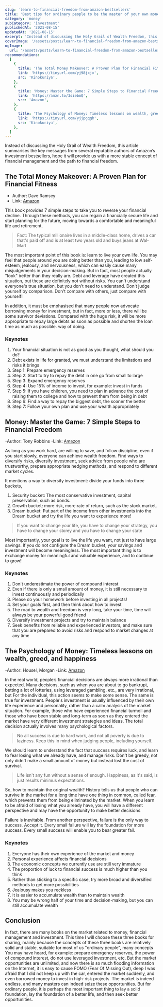 ```yaml
---
slug: 'learn-to-financial-freedom-from-amazon-bestsellers'
title: 'Best tips for ordinary people to be the master of your own money and life | learning from Amazon investment bestsellers'
category: 'money'
subCategory: 'investment'
publishedAt: '2021-08-15'
updatedAt: '2021-08-15'
excerpt: 'Instead of discussing the Holy Grail of Wealth Freedom, this article summarises the key messages from several reputable authors of Amazon’s investment bestsellers, hope it will provide us with a more stable concept of financial management and the path to financial freedom.'
coverImage: '/assets/posts/learn-to-financial-freedom-from-amazon-bestsellers.jpg'
ogImage:
  url: '/assets/posts/learn-to-financial-freedom-from-amazon-bestsellers.jpg'
recommendations:
  [
    {
      title: 'The Total Money Makeover: A Proven Plan for Financial Fitness',
      link: 'https://tinyurl.com/yj98jxjx',
      src: 'Kinokuniya',
    },
    {
      title: 'Money: Master the Game: 7 Simple Steps to Financial Freedom',
      link: 'https://amzn.to/3siebmQ',
      src: 'Amazon',
    },
    {
      title: 'The Psychology of Money: Timeless lessons on wealth, greed, and happiness',
      link: 'https://tinyurl.com/yjjpgqgh',
      src: 'Kinokuniya',
    },
  ]
---
```


Instead of discussing the Holy Grail of Wealth Freedom, this article summarises the key messages from several reputable authors of Amazon’s investment bestsellers, hope it will provide us with a more stable concept of financial management and the path to financial freedom.

## The Total Money Makeover: A Proven Plan for Financial Fitness

- Author: Dave Ramsey
- Link: [Amazon](https://tinyurl.com/yj98jxjx)

This book provides 7 simple steps to take you to reverse your financial decline. Through these methods, you can regain a financially secure life and start planning for the future, moving towards a comfortable and meaningful life and retirement.

> Fact: The typical millionaire lives in a middle-class home, drives a car that's paid off and is at least two years old and buys jeans at Wal-Mart

The most important point of this book is: learn to live your own life. You may feel that people around you are doing better than you, leading to low self-esteem, jealousy, and nervousness, which can easily cause many misjudgements in your decision-making. But in fact, most people actually "look" better than they really are. Debt and leverage have created this situation, but these are definitely not without risks. You can't understand everyone's true situation, but you don't need to understand. Don't judge yourself by comparison. Don't compare with others, just compare with yourself!

In addition, it must be emphasised that many people now advocate borrowing money for investment, but in fact, more or less, there will be some survivor deviations. Compared with the huge risk, it will be more appropriate to repay large debts as soon as possible and shorten the loan time as much as possible. way of doing.

### Keynotes

1. Your financial situation is not as good as you thought, what should you do?
2. Debt exists in life for granted, we must understand the limitations and risks it brings
3. Step 1: Prepare emergency reserves
4. Step 2: Start to try to repay the debt in one go from small to large
5. Step 3: Expand emergency reserves
6. Step 4: Use 15% of income to invest, for example: invest in funds
7. Step 5: If you have children, you need to plan in advance the cost of raising them to college and how to prevent them from being in debt
8. Step 6: Find a way to repay the biggest debt, the sooner the better
9. Step 7: Follow your own plan and use your wealth appropriately

## Money: Master the Game: 7 Simple Steps to Financial Freedom

-Author: Tony Robbins
-Link: [Amazon](https://amzn.to/3siebmQ)

As long as you work hard, are willing to save, and follow discipline, even if you start slowly, everyone can achieve wealth freedom. Find ways to diversify risks, diversify investment, seek advice from people who are trustworthy, prepare appropriate hedging methods, and respond to different market cycles.

It mentions a way to diversify investment: divide your funds into three buckets,

1. Security bucket: The most conservative investment, capital preservation, such as bonds.
2. Growth bucket: more risk, more rate of return, such as the stock market.
3. Dream bucket: Put part of the income from other investments into the Dream bucket and try the life you want to experience more!

> If you want to change your life, you have to change your strategy, you have to change your storey and you have to change your state

Most importantly, your goal is to live the life you want, not just to have large savings. If you do not configure the Dream bucket, your savings and investment will become meaningless. The most important thing is to exchange money for meaningful and valuable experience, and to continue to grow!

### Keynotes

1. Don't underestimate the power of compound interest
2. Even if there is only a small amount of money, it is still necessary to invest continuously and periodically
3. Please do your homework before investing in all projects!
4. Set your goals first, and then think about how to invest
5. The road to wealth and freedom is very long, take your time, time will always be your powerful good friend
6. Diversify investment projects and try to maintain balance
7. Seek benefits from reliable and experienced investors, and make sure that you are prepared to avoid risks and respond to market changes at any time

## The Psychology of Money: Timeless lessons on wealth, greed, and happiness

-Author: Housel, Morgan
-Link: [Amazon](https://tinyurl.com/yjjpgqgh)

In the real world, people’s financial decisions are always more irrational than expected. Many decisions, such as when you are about to go bankrupt, betting a lot of lotteries, using leveraged gambling, etc., are very irrational, but For the individual, this action seems to make some sense. The same is true for investment. People's investment is usually influenced by their own life experience and personality, rather than a calm analysis of the market situation. For example, those who have experienced financial turmoil and those who have been stable and long-term as soon as they entered the market have very different investment strategies and ideas. The total decision actually involves many psychological factors.

> No all success is due to hard work, and not all poverty is due to laziness. Keep this in mind when judging people, including yourself.

We should learn to understand the fact that success requires luck, and learn to fear losing what we already have, and manage risks. Don't be greedy, not only didn't make a small amount of money but instead lost the cost of survival.

> Life isn't any fun without a sense of enough. Happiness, as it's said, is just results minimus expectations.

So, how to maintain the original wealth? History tells us that people who can survive in the market for a long time have one thing in common, called fear, which prevents them from being eliminated by the market. When you learn to be afraid of losing what you already have, you will have a different perspective and may have the opportunity to make better decisions.

Failure is inevitable. From another perspective, failure is the only way to success. Accept it. Every small failure will lay the foundation for more success. Every small success will enable you to bear greater fail.

### Keynotes

1. Everyone has their own experience of the market and money
2. Personal experience affects financial decisions
3. The economic concepts we currently use are still very immature
4. The proportion of luck to financial success is much higher than you think
5. Rather than sticking to a specific case, try more broad and diversified methods to get more possibilities
6. Jealousy makes you reckless
7. It is easier to accumulate wealth than to maintain wealth
8. You may be wrong half of your time and decision-making, but you can still accumulate wealth

## Conclusion

In fact, there are many books on the market related to money, financial management and investment. This time I will choose these three books for sharing, mainly because the concepts of these three books are relatively solid and stable, suitable for most of us "ordinary people", many concepts You may have heard, for example: prepare emergency reserves, the power of compound interest, do not use leveraged investment, etc. But the market opportunities are unlimited, and now there is so much flooding information on the Internet, it is easy to cause FOMO (Fear Of Missing Out), deep I was afraid that I did not keep up with the car, entered the market suddenly, and even borrowed money to invest in high-risk projects. The market is indeed endless, and many masters can indeed seize these opportunities. But for ordinary people, it is perhaps the most important thing to lay a solid foundation, lay the foundation of a better life, and then seek better opportunities.
